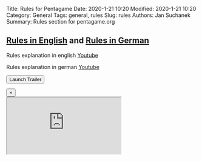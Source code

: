 Title: Rules for Pentagame
Date: 2020-1-21 10:20
Modified: 2020-1-21 10:20
Category: General
Tags: general, rules
Slug: rules
Authors: Jan Suchanek
Summary: Rules section for pentagame.org



## [Rules in English](/download/rules_en.pdf) and [Rules in German](/download/rules_de.pdf)

Rules explanation in english [Youtube](https://www.youtube.com/watch?v=pnXDFhH5gMI)

Rules explanation in german [Youtube](https://www.youtube.com/watch?v=H1BSNvzTxko)

<button type="button" class="btn btn-primary btn-shadow" data-toggle="modal" data-target=".bd-example-modal-lg"><i class="fa fa-play"></i> Launch Trailer</button>

<div class="modal fade bd-example-modal-lg background-grey" tabindex="-1" backdrop="static" role="dialog" aria-labelledby="myLargeModalLabel" aria-hidden="true" id="modal">
  <div class="modal-dialog modal-lg">
    <div class="modal-body">
       <button type="button" class="close" data-dismiss="modal" aria-label="Close">
          <span aria-hidden="true">&times;</span>
        </button>        
        <!-- 16:9 aspect ratio -->
        <div class="embed-responsive embed-responsive-16by9">
          <iframe class="embed-responsive-item" src="http://pentagame.org/video/Pentagame_Teaser_E.mp4" id="video"  allowscriptaccess="always" allow="autoplay" webkitallowfullscreen mozallowfullscreen allowfullscreen></iframe>
        </div>
    </div>
  </div>
</div>
